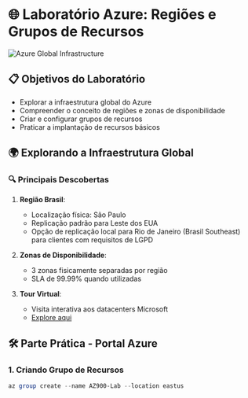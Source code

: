 # 🌐 Laboratório Azure: Regiões e Grupos de Recursos

![Azure Global Infrastructure](https://img.shields.io/badge/Microsoft_Azure-0089D6?style=for-the-badge&logo=microsoft-azure&logoColor=white)

## 📋 Objetivos do Laboratório
- Explorar a infraestrutura global do Azure
- Compreender o conceito de regiões e zonas de disponibilidade
- Criar e configurar grupos de recursos
- Praticar a implantação de recursos básicos

## 🌍 Explorando a Infraestrutura Global

### 🔍 Principais Descobertas
1. **Região Brasil**:
   - Localização física: São Paulo
   - Replicação padrão para Leste dos EUA
   - Opção de replicação local para Rio de Janeiro (Brasil Southeast) para clientes com requisitos de LGPD

2. **Zonas de Disponibilidade**:
   - 3 zonas fisicamente separadas por região
   - SLA de 99.99% quando utilizadas

3. **Tour Virtual**:
   - Visita interativa aos datacenters Microsoft
   - [Explore aqui](https://datacenters.microsoft.com/)

## 🛠️ Parte Prática - Portal Azure

### 1. Criando Grupo de Recursos
```powershell
az group create --name AZ900-Lab --location eastus
